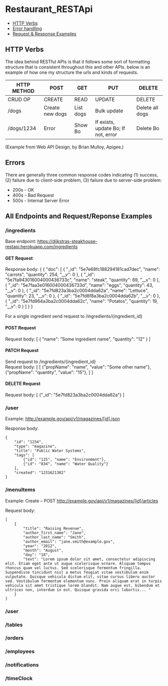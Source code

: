 # Restaurant_RESTApi
* [HTTP Verbs](#http-verbs)
* [Error handling](#error-handling)
* [Request & Response Examples](#all-endpoints-and-request/reponse-examples)


## HTTP Verbs

The idea behind RESTful APIs is that it follows some sort of formatting structure that is consistent throughout this and other APIs. below is an example of how one my structure the urls and kinds of requests. 

| HTTP METHOD | POST            | GET       | PUT         | DELETE |
| ----------- | --------------- | --------- | ----------- | ------ |
| CRUD OP     | CREATE          | READ      | UPDATE      | DELETE |
| /dogs       | Create new dogs | List dogs | Bulk update | Delete all dogs |
| /dogs/1234  | Error           | Show Bo   | If exists, update Bo; If not, error | Delete Bo |

(Example from Web API Design, by Brian Mulloy, Apigee.)


## Errors

There are generally three common response codes indicating (1) success, (2) failure due to client-side problem, (3) failure due to server-side problem:
* 200s - OK
* 400s - Bad Request
* 500s - Internal Server Error

## All Endpoints and Request/Reponse Examples

### /ingredients

Base endpoint: https://dijkstras-steakhouse-restapi.herokuapp.com/ingredients

#### GET Request
Response body:
    {
        {
    "doc": [
        {
            "_id": "5e7e68fc188294181cad7dec",
            "name": "carrots",
            "quantity": 254,
            "__v": 0
        },
        {
            "_id": "5e7fa943016004000436733c",
            "name": "steak",
            "quantity": 69,
            "__v": 0
        },
        {
            "_id": "5e7faa3e016004000436733d",
            "name": "eggs",
            "quantity": 43,
            "__v": 0
        },
        {
            "_id": "5e7fd823a3ba2c0004dda62a",
            "name": "Lettuce",
            "quantity": 23,
            "__v": 0
        },
        {
            "_id": "5e7fd8f8a3ba2c0004dda62b",
            "__v": 0
        },
        {
            "_id": "5e7fd964a3ba2c0004dda62c",
            "name": "Potatos",
            "quantity": 19,
            "__v": 0
        }
        ]
    }
    }

For a single ingredient send request to /ingredients/{ingredient_id}    

#### POST Request
Request body:
    [
        {
            "name": "Some ingredient name",
            "quantity": "12" 
        }
    ]

#### PATCH Request
Send request to /ingredients/{ingredient_id}    
Request body:
    [
        [
            {"propName": "name", "value": "Some other name"},
            {"propName": "quantity", "value": "15"},
        ]
    ]

#### DELETE Request  
Request body:
    [
        {"_id": "5e7fd823a3ba2c0004dda62a"}
    ]

### /user

Example: http://example.gov/api/v1/magazines/[id].json

Response body:

    {
        "id": "1234",
        "type": "magazine",
        "title": "Public Water Systems",
        "tags": [
            {"id": "125", "name": "Environment"},
            {"id": "834", "name": "Water Quality"}
        ],
        "created": "1231621302"
    }



### /menuItems

Example: Create – POST  http://example.gov/api/v1/magazines/[id]/articles

Request body:

    [
        {
            "title": "Raising Revenue",
            "author_first_name": "Jane",
            "author_last_name": "Smith",
            "author_email": "jane.smith@example.gov",
            "year": "2012",
            "month": "August",
            "day": "18",
            "text": "Lorem ipsum dolor sit amet, consectetur adipiscing elit. Etiam eget ante ut augue scelerisque ornare. Aliquam tempus rhoncus quam vel luctus. Sed scelerisque fermentum fringilla. Suspendisse tincidunt nisl a metus feugiat vitae vestibulum enim vulputate. Quisque vehicula dictum elit, vitae cursus libero auctor sed. Vestibulum fermentum elementum nunc. Proin aliquam erat in turpis vehicula sit amet tristique lorem blandit. Nam augue est, bibendum et ultrices non, interdum in est. Quisque gravida orci lobortis... "
        }
    ]

### /user

### /tables

### /orders

### /employees

### /notifications

### /timeClock